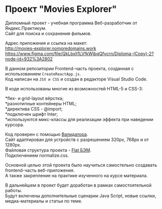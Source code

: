 # Проект "Movies Explorer"

Дипломный проект - учебная программа Веб-разработчик от Яндекс.Практикум.<br>
Сайт для поиска и сохранения фильмов.

Адрес приложения и ссылка на макет:<br>
http://movies-explorer.nomoredomains.work<br>
https://www.figma.com/file/QkLbxlI1LVfkWjbqQfycrn/Diploma-(Copy)-2?node-id=932%3A2802<br>

В данном репозитории Frontend-часть проекта, созданная с использованием `CreateReactApp.js`.<br>
Код написан на `JSX и CSS` и создан в редакторе Visual Studio Code.<br>

В коде использованы многие из возможностей HTML-5 и CSS-3:

*flex- и grid-layout вёрстка;<br>
*разнотипные контейнеры HTML;<br>
*директива CSS - @import;<br>
*подключен шрифт Inter;<br>
*используются микс-классы для реализации эффекта при наведении курсора.<br>

Код проверен c помощью [Валидатора](https://validator.w3.org/).<br>
Сайт адаптирован для устройств с разрешением 320px, 768px и от 1280px.<br>
Файловая структура проекта - [Flat БЭМ](https://ru.bem.info/methodology/filestructure/).<br>
Подключением normalize.css.

Основной целью этой проекта было научиться самостельно создавать frontend-часть веб-приложения.<br>
А также закрепление на практике изученного на курсе материала.<br>

В дальнейшем в проект будет доработан в рамках самостоятельной работы.<br>
Будут включены дополнительные сценарии Java Script, новые ссылки, медиа-материалы и статьи по теме.